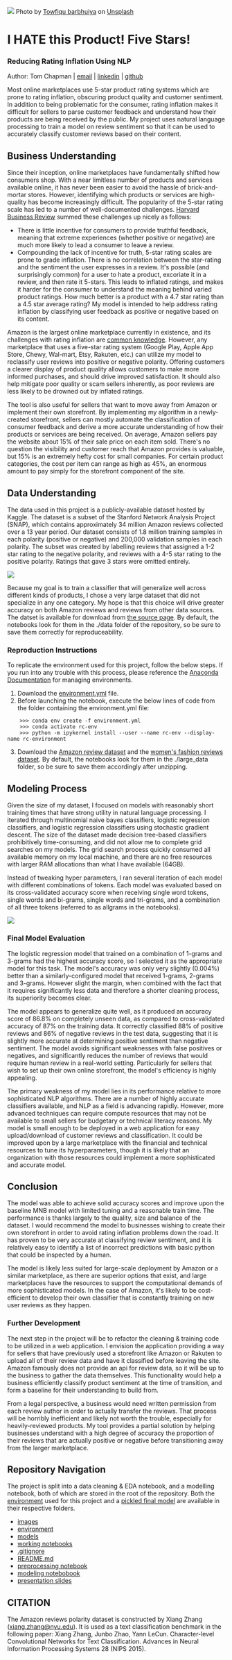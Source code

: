 ![](./images/banner.jpeg)
Photo by <a href="https://unsplash.com/@towfiqu999999?utm_source=unsplash&utm_medium=referral&utm_content=creditCopyText">Towfiqu barbhuiya</a> on <a href="https://unsplash.com/s/photos/customer-ratings?utm_source=unsplash&utm_medium=referral&utm_content=creditCopyText">Unsplash</a>
  
# I HATE this Product! Five Stars!
### Reducing Rating Inflation Using NLP
Author: Tom Chapman | [email](mailto:thomas.h.chapman@gmail.com) | [linkedin](https://www.linkedin.com/in/thomashchapman/) | [github](https://github.com/ThomasHChapman)

Most online marketplaces use 5-star product rating systems which are prone to rating inflation, obscuring product quality and customer sentiment. In addition to being problematic for the consumer, rating inflation makes it difficult for sellers to parse customer feedback and understand how their products are being received by the public. My project uses natural language processing to train a model on review sentiment so that it can be used to accurately classify customer reviews based on their content.


## Business Understanding
Since their inception, online marketplaces have fundamentally shifted how consumers shop. With a near limitless number of products and services available online, it has never been easier to avoid the hassle of brick-and-mortar stores. However, identifying which products or services are high-quality has become increasingly difficult. The popularity of the 5-star rating scale has led to a number of well-documented challenges. [Harvard Business Review](https://hbr.org/2019/07/the-problems-with-5-star-rating-systems-and-how-to-fix-them) summed these challenges up nicely as follows:

- There is little incentive for consumers to provide truthful feedback, meaning that extreme experiences (whether positive or negative) are much more likely to lead a consumer to leave a review.
- Compounding the lack of incentive for truth, 5-star rating scales are prone to grade inflation. There is no correlation between the star-rating and the sentiment the user expresses in a review. It's possible (and surprisingly common) for a user to hate a product, excoriate it in a review, and then rate it 5-stars. This leads to inflated ratings, and makes it harder for the consumer to understand the meaning behind varied product ratings. How much better is a product with a 4.7 star rating than a 4.5 star average rating?
My model is intended to help address rating inflation by classifying user feedback as positive or negative based on its content.

Amazon is the largest online marketplace currently in existence, and its challenges with rating inflation are [common knowledge](https://www.nytimes.com/2021/06/18/technology/amazon-reviews.html). However, any marketplace that uses a five-star rating system (Google Play, Apple App Store, Chewy, Wal-mart, Etsy, Rakuten, etc.) can utilize my model to reclassify user reviews into positive or negative polarity. Offering customers a clearer display of product quality allows customers to make more informed purchases, and should drive improved satisfaction. It should also help mitigate poor quality or scam sellers inherently, as poor reviews are less likely to be drowned out by inflated ratings.

The tool is also useful for sellers that want to move away from Amazon or implement their own storefront. By implementing my algorithm in a newly-created storefront, sellers can mostly automate the classification of consumer feedback and derive a more accurate understanding of how their products or services are being received. On average, Amazon sellers pay the website about 15% of their sale price on each item sold. There's no question the visibility and customer reach that Amazon provides is valuable, but 15% is an extremely hefty cost for small companies. For certain product categories, the cost per item can range as high as 45%, an enormous amount to pay simply for the storefront component of the site.


## Data Understanding
The data used in this project is a publicly-available dataset hosted by Kaggle. The dataset is a subset of the Stanford Network Analysis Project (SNAP), which contains approximately 34 million Amazon reviews collected over a 13 year period. Our dataset consists of 1.8 million training samples in each polarity (positive or negative) and 200,000 validation samples in each polarity. The subset was created by labelling reviews that assigned a 1-2 star rating to the negative polarity, and reviews with a 4-5 star rating to the positive polarity. Ratings that gave 3 stars were omitted entirely.

![](images/sent_dist_final.png)

Because my goal is to train a classifier that will generalize well across different kinds of products, I chose a very large dataset that did not specialize in any one category. My hope is that this choice will drive greater accuracy on both Amazon reviews and reviews from other data sources. The datset is available for download from [the source page](https://www.kaggle.com/datasets/kritanjalijain/amazon-reviews). By default, the notebooks look for them in the ./data folder of the repository, so be sure to save them correctly for reproduceability. 

### Reproduction Instructions
To replicate the environment used for this project, follow the below steps. If you run into any trouble with this process, please reference the [Anaconda Documentation]((https://conda.io/projects/conda/en/latest/user-guide/tasks/manage-environments.html)) for managing environments.
1. Download the [environment.yml](environment/environment.yml) file.
2. Before launching the notebook, execute the below lines of code from the folder containing the environment.yml file:
```
    >>> conda env create -f environment.yml
    >>> conda activate rc-env
    >>> python -m ipykernel install --user --name rc-env --display-name rc-environment
```
3. Download the [Amazon review dataset](https://www.kaggle.com/datasets/kritanjalijain/amazon-reviews?select=train.csv) and the [women's fashion reviews dataset](https://www.kaggle.com/datasets/nicapotato/womens-ecommerce-clothing-reviews). By default, the notebooks look for them in the ./large_data folder, so be sure to save them accordingly after unzipping.

## Modeling Process
Given the size of my dataset, I focused on models with reasonably short training times that have strong utility in natural language processing. I iterated through multinomial naive bayes classifiers, logistic regression classifiers, and logistic regression classifiers using stochastic gradient descent. The size of the dataset made decision tree-based classifiers prohibitively time-consuming, and did not allow me to complete grid searches on my models. The grid search process quickly consumed all available memory on my local machine, and there are no free resources with larger RAM allocations than what I have available (64GB).

Instead of tweaking hyper parameters, I ran several iteration of each model with different combinations of tokens. Each model was evaluated based on its cross-validated accuracy score when receiving single word tokens, single words and bi-grams, single words and tri-grams, and a combination of all three tokens (referred to as allgrams in the notebooks).

![](images/model_performance_hbar.png)


### Final Model Evaluation
The logistic regression model that trained on a combination of 1-grams and 3-grams had the highest accuracy score, so I selected it as the appropriate model for this task. The model's accuracy was only very slightly (0.004%) better than a similarly-configured model that received 1-grams, 2-grams and 3-grams. However slight the margin, when combined with the fact that it requires significantly less data and therefore a shorter cleaning process, its superiority becomes clear.

The model appears to generalize quite well, as it produced an accuracy score of 86.8% on completely unseen data, as compared to cross-validated accuracy of 87% on the training data. It correctly classified 88% of positive reviews and 86% of negative reviews in the test data, suggesting that it is slightly more accurate at determining positive sentiment than negative sentiment. The model avoids significant weaknesses with false positives or negatives, and significantly reduces the number of reviews that would require human review in a real-world setting. Particularly for sellers that wish to set up their own online storefront, the model's efficiency is highly appealing.

The primary weakness of my model lies in its performance relative to more sophisticated NLP algorithms. There are a number of highly accurate classifiers available, and NLP as a field is advancing rapidly. However, more advanced techniques can require compute resources that may not be available to small sellers for budgetary or technical literacy reasons. My model is small enough to be deployed in a web application for easy upload/download of customer reviews and classification. It could be improved upon by a large marketplace with the financial and technical resources to tune its hyperparameters, though it is likely that an organization with those resources could implement a more sophisticated and accurate model.


## Conclusion
The model was able to achieve solid accuracy scores and improve upon the baseline MNB model with limited tuning and a reasonable train time. The performance is thanks largely to the quality, size and balance of the dataset. I would recommend the model to businesses wishing to create their own storefront in order to avoid rating inflation problems down the road. It has proven to be very accurate at classifying review sentiment, and it is relatively easy to identify a list of incorrect predictions with basic python that could be inspected by a human.

The model is likely less suited for large-scale deployment by Amazon or a similar marketplace, as there are superior options that exist, and large marketplaces have the resources to support the computational demands of more sophisticated models. In the case of Amazon, it's likely to be cost-efficient to develop their own classifier that is constantly training on new user reviews as they happen. 


### Further Development
The next step in the project will be to refactor the cleaning & training code to be utilized in a web application. I envision the application providing a way for sellers that have previously used a storefront like Amazon or Rakuten to upload all of their review data and have it classified before leaving the site. Amazon famously does not provide an api for review data, so it will be up to the business to gather the data themselves. This functionality would help a business efficiently classify product sentiment at the time of transition, and form a baseline for their understanding to build from. 

From a legal perspective, a business would need written permission from each review author in order to actually transfer the reviews. That process will be horribly inefficient and likely not worth the trouble, especially for heavily-reviewed products. My tool provides a partial solution by helping businesses understand with a high degree of accuracy the proportion of their reviews that are actually positive or negative before transitioning away from the larger marketplace.


## Repository Navigation
The project is split into a data cleaning & EDA notebook, and a modelling notebook, both of which are stored in the root of the repository. Both the [environment](environment/environment.yml) used for this project and a [pickled final model](models/final_model.pkl) are available in their respective folders.

* [images](images/)
* [environment](environment/)
* [models](models/)
* [working notebooks](working_notebooks/)
* [.gitignore](.gitignore)
* [README.md](README.md)
* [preprocessing notebook](preprocessing_nb.ipynb)
* [modeling notebobook](modeling_nb.ipynb)
* [presentation slides](presentation_slides.pdf)


## CITATION
The Amazon reviews polarity dataset is constructed by Xiang Zhang (xiang.zhang@nyu.edu). It is used as a text classification benchmark in the following paper: Xiang Zhang, Junbo Zhao, Yann LeCun. Character-level Convolutional Networks for Text Classification. Advances in Neural Information Processing Systems 28 (NIPS 2015).

